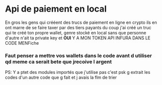 # Api de paiement en local
En gros les gens qui crééent des trucs de paiement en ligne en crypto ils en ont marre de se faire taxer par des tiers payants du coup j'ai créé un truc qui te créé ton propre wallet, genre stocké en local sans que personne d'autre n'ait ta private key et **OUI** Y A MON TOKEN API INFURA DANS LE CODE MENFiche

### Faut penser a mettre vos wallets dans le code avant d utiliser qd meme ca serait bete que jrecoive l argent
PS: Y a ptet des modules importés que j'utilise pas c'est psk g extrait les codes d'un autre code que g fait et j avais la flm de trier
